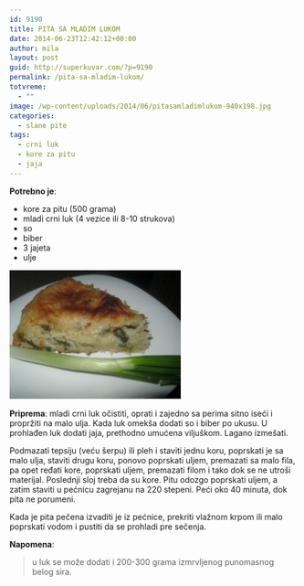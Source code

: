 ```yaml
---
id: 9190
title: PITA SA MLADIM LUKOM
date: 2014-06-23T12:42:12+00:00
author: mila
layout: post
guid: http://superkuvar.com/?p=9190
permalink: /pita-sa-mladim-lukom/
totvreme:
  - ""
image: /wp-content/uploads/2014/06/pitasamladimlukom-940x198.jpg
categories:
  - slane pite
tags:
  - crni luk
  - kore za pitu
  - jaja
---
```

**Potrebno je**:

  * kore za pitu (500 grama)
  * mladi crni luk (4 vezice ili 8-10 strukova)
  * so
  * biber
  * 3 jajeta
  * ulje

[<img class="alignnone size-medium wp-image-9192" src="/wp-content/uploads/2014/06/pitasamladimlukom-300x225.jpg" alt="pitasamladimlukom" width="300" height="225" />](/wp-content/uploads/2014/06/pitasamladimlukom-e1403527121209.jpg)

**Priprema**: mladi crni luk očistiti, oprati i zajedno sa perima sitno iseći i propržiti na malo ulja. Kada luk omekša dodati so i biber po ukusu. U prohlađen luk dodati jaja, prethodno umućena viljuškom. Lagano izmešati.

Podmazati tepsiju (veću šerpu) ili pleh i staviti jednu koru, poprskati je sa malo ulja, staviti drugu koru, ponovo poprskati uljem, premazati sa malo fila, pa opet ređati kore, poprskati uljem, premazati filom i tako dok se ne utroši materijal. Poslednji sloj treba da su kore. Pitu odozgo poprskati uljem, a zatim staviti u pećnicu zagrejanu na 220 stepeni. Peći oko 40 minuta, dok pita ne porumeni.

Kada je pita pečena izvaditi je iz pećnice, prekriti vlažnom krpom ili malo poprskati vodom i pustiti da se prohladi pre sečenja.

**Napomena**: 
> u luk se može dodati i 200-300 grama izmrvljenog punomasnog belog sira.

&nbsp;